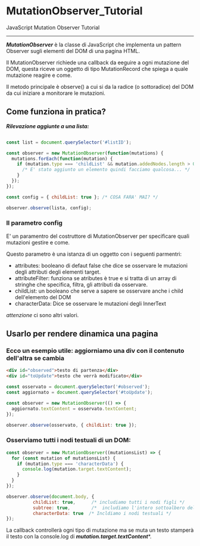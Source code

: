 # MutationObserver_Tutorial
JavaScript Mutation Observer Tutorial

---

***MutationObserver*** è la classe di JavaScript che implementa un pattern Observer sugli elementi del DOM di una pagina HTML. 

Il MutationObserver richiede una callback da eeguire a ogni mutazione del DOM, questa riceve un oggetto di tipo MutationRecord che spiega a quale mutazione reagire e come.

Il metodo principale è observe() a cui si da la radice (o sottoradice) del DOM da cui iniziare a monitorare le mutazioni.

## Come funziona in pratica?

***Rilevazione aggiunte a una lista:***

```javascript

const list = document.querySelector('#listID');

const observer = new MutationObserver(function(mutations) {
  mutations.forEach(function(mutation) {
    if (mutation.type === 'childList' && mutation.addedNodes.length > 0) {
      /* E' stato aggiunto un elemento quindi facciamo qualcosa... */
    }
  });    
});

const config = { childList: true }; /* COSA FARA' MAI? */

observer.observe(lista, config);
```

### Il parametro config

E' un paramentro del costruttore di MutationObserver per specificare quali mutazioni gestire e come. 

Questo parametro è una istanza di un oggetto con i seguenti parmentri:

- attributes: booleano di defaut false che dice se osservare le mutazioni degli attributi degli elementi target. 
- attributeFilter: funziona se atributes è true e si tratta di un array di stringhe che specifica, filtra, gli attributi da osservare.
- childList: un booleano che serve a sapere se osservare anche i child dell'elemento del DOM
- characterData: Dice se osservare le mutazioni degli InnerText

_attenzione_ ci sono altri valori.


## Usarlo per rendere dinamica una pagina

### Ecco un esempio utile: aggiorniamo una div con il contenuto dell'altra se cambia

```html
<div id="observed">testo di partenza</div>
<div id="toUpdate">testo che verrà modificato</div>
```
```javascript
const osservato = document.querySelector('#observed');
const aggiornato = document.querySelector('#toUpdate');

const observer = new MutationObserver(() => {
  aggiornato.textContent = osservato.textContent;
});

observer.observe(osservato, { childList: true });
```

### Osserviamo tutti i nodi testuali di un DOM:

```javascript
const observer = new MutationObserver((mutationsList) => {
  for (const mutation of mutationsList) {
    if (mutation.type === 'characterData') {
      console.log(mutation.target.textContent);
    }
  }
});

observer.observe(document.body, { 
          childList: true,      /* includiamo tutti i nodi figli */
          subtree: true,        /*  includiamo l'intero sottoalbero del DOM */
          characterData: true  /* Incldiamo i nodi testuali */
});
```

La callback controllerà ogni tipo di mutazione ma se muta un testo stamperà il testo con la console.log di ***mutation.target.textContent****.



